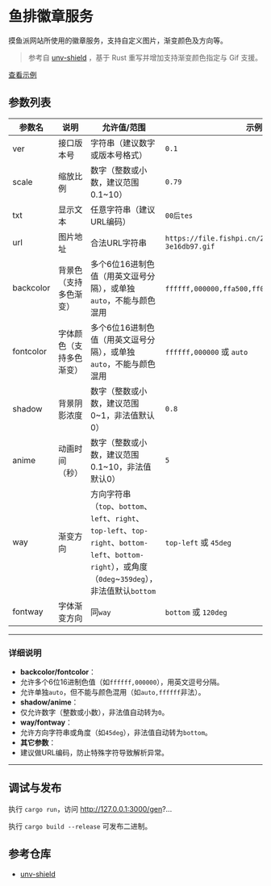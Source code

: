 # 鱼排徽章服务

摸鱼派网站所使用的徽章服务，支持自定义图片，渐变颜色及方向等。

> 参考自 [unv-shield](https://github.com/RimoChan/unv-shield) ，基于 Rust 重写并增加支持渐变颜色指定与 Gif 支援。

<a href="https://fishpi.cn/gen?ver=0.1&scale=1&txt=%E6%91%B8%E9%B1%BC%E6%B4%BE&url=https://file.fishpi.cn/logo_raw.png&backcolor=ed8f25&fontcolor=000000" target="_blank">查看示例</a>

## 参数列表

| 参数名 | 说明 | 允许值/范围 | 示例值 |
|-------------|--------------------------------|-----------------------------------------------------------------------------------------------|---------------------------------------------|
| ver | 接口版本号 | 字符串（建议数字或版本号格式） | `0.1` |
| scale | 缩放比例 | 数字（整数或小数，建议范围0.1~10） | `0.79` |
| txt | 显示文本 | 任意字符串（建议URL编码） | `00后tes` |
| url | 图片地址 | 合法URL字符串 | `https://file.fishpi.cn/2024/03/zhuanquanquan-3e16db97.gif` |
| backcolor | 背景色（支持多色渐变） | 多个6位16进制色值（用英文逗号分隔），或单独`auto`，不能与颜色混用 | `ffffff,000000,ffa500,ff0000` 或 `auto` |
| fontcolor | 字体颜色（支持多色渐变） | 多个6位16进制色值（用英文逗号分隔），或单独`auto`，不能与颜色混用 | `ffffff,000000` 或 `auto` |
| shadow | 背景阴影浓度 | 数字（整数或小数，建议范围0~1，非法值默认0） | `0.8` |
| anime | 动画时间（秒） | 数字（整数或小数，建议范围0.1~10，非法值默认0） | `5` |
| way | 渐变方向 | 方向字符串（`top`、`bottom`、`left`、`right`、`top-left`、`top-right`、`bottom-left`、`bottom-right`），或角度（`0deg`~`359deg`），非法值默认`bottom` | `top-left` 或 `45deg` |
| fontway | 字体渐变方向 | 同`way` | `bottom` 或 `120deg` |

---

### 详细说明

- **backcolor/fontcolor**：
 - 允许多个6位16进制色值（如`ffffff,000000`），用英文逗号分隔。
 - 允许单独`auto`，但不能与颜色混用（如`auto,ffffff`非法）。
- **shadow/anime**：
 - 仅允许数字（整数或小数），非法值自动转为`0`。
- **way/fontway**：
 - 允许方向字符串或角度（如`45deg`），非法值自动转为`bottom`。
- **其它参数**：
 - 建议做URL编码，防止特殊字符导致解析异常。

---

## 调试与发布

执行 `cargo run`，访问 http://127.0.0.1:3000/gen?...

执行 `cargo build --release` 可发布二进制。

## 参考仓库

- [unv-shield](https://github.com/RimoChan/unv-shield)